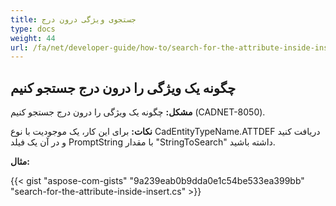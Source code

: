 ```yaml
---
title: جستجوی ویژگی درون درج
type: docs
weight: 44
url: /fa/net/developer-guide/how-to/search-for-the-attribute-inside-insert/
---
```


## **چگونه یک ویژگی را درون درج جستجو کنیم**

**مشکل:** چگونه یک ویژگی را درون درج جستجو کنیم (CADNET-8050).

**نکات:** برای این کار، یک موجودیت با نوع CadEntityTypeName.ATTDEF دریافت کنید و در آن یک فیلد PromptString با مقدار "StringToSearch" داشته باشید.

**مثال:**

{{< gist "aspose-com-gists" "9a239eab0b9dda0e1c54be533ea399bb" "search-for-the-attribute-inside-insert.cs" >}}
